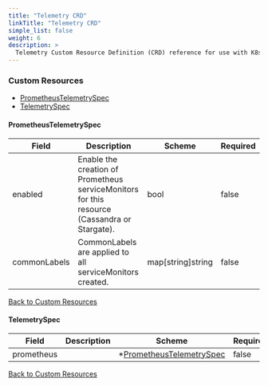 ```yaml
---
title: "Telemetry CRD"
linkTitle: "Telemetry CRD"
simple_list: false
weight: 6
description: >
  Telemetry Custom Resource Definition (CRD) reference for use with K8ssandra Operator.
---
```


### Custom Resources



* [PrometheusTelemetrySpec](#prometheustelemetryspec)
* [TelemetrySpec](#telemetryspec)

#### PrometheusTelemetrySpec



| Field | Description | Scheme | Required |
| ----- | ----------- | ------ | -------- |
| enabled | Enable the creation of Prometheus serviceMonitors for this resource (Cassandra or Stargate). | bool | false |
| commonLabels | CommonLabels are applied to all serviceMonitors created. | map[string]string | false |

[Back to Custom Resources](#custom-resources)

#### TelemetrySpec



| Field | Description | Scheme | Required |
| ----- | ----------- | ------ | -------- |
| prometheus |  | *[PrometheusTelemetrySpec](#prometheustelemetryspec) | false |

[Back to Custom Resources](#custom-resources)

